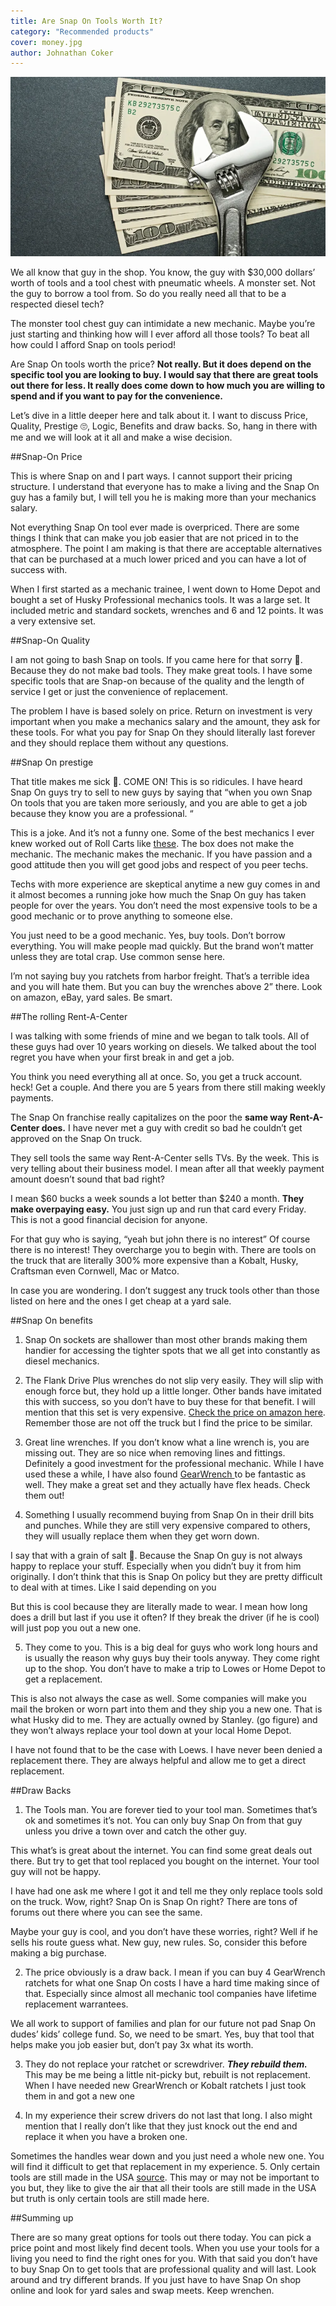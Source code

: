 ```yaml
---
title: Are Snap On Tools Worth It? 
category: "Recommended products"
cover: money.jpg
author: Johnathan Coker
---
```


![unsplash.com](./money.jpg)


We all know that guy in the shop. You know, the guy with $30,000 dollars’ worth of tools and a tool chest with pneumatic wheels. A monster set. Not the guy to borrow a tool from. So do you really need all that to be a respected diesel tech?  

The monster tool chest guy can intimidate a new mechanic. Maybe you’re just starting and thinking how will I ever afford all those tools? To beat all how could I afford Snap on tools period!

Are Snap On tools worth the price? **Not really. But it does depend on the specific tool you are looking to buy. I would say that there are great tools out there for less. It really does come down to how much you are willing to spend and if you want to pay for the convenience.**

Let’s dive in a little deeper here and talk about it. I want to discuss Price, Quality, Prestige 🙄, Logic, Benefits and draw backs. So, hang in there with me and we will look at it all and make a wise decision.  


##Snap-On Price

This is where Snap on and I part ways. I cannot support their pricing structure. I understand that everyone has to make a living and the Snap On guy has a family but, I will tell you he is making more than your mechanics salary. 

Not everything Snap On tool ever made is overpriced. There are some things I think that can make you job easier that are not priced in to the atmosphere. The point I am making is that there are acceptable alternatives that can be purchased at a much lower priced and you can have a lot of success with. 

When I first started as a mechanic trainee, I went down to Home Depot and bought a set of Husky Professional mechanics tools. It was a large set. It included metric and standard sockets, wrenches and 6 and 12 points. It was a very extensive set.  



##Snap-On Quality

I am not going to bash Snap on tools. If you came here for that sorry 🙇‍. Because they do not make bad tools. They make great tools. I have some specific tools that are Snap-on because of the quality and the length of service I get or just the convenience of replacement.

The problem I have is based solely on price. Return on investment is very important when you make a mechanics salary and the amount, they ask for these tools. For what you pay for Snap On they should literally last forever and they should replace them without any questions.  

##Snap On prestige 

That title makes me sick 🤮. COME ON! This is so ridicules. I have heard Snap On guys try to sell to new guys by saying that “when you own Snap On tools that you are taken more seriously, and you are able to get a job because they know you are a professional. “

This is a joke. And it’s not a funny one. Some of the best mechanics I ever knew worked out of Roll Carts like [these]( https://amzn.to/2KsOThv). The box does not make the mechanic. The mechanic makes the mechanic. If you have passion and a good attitude then you will get good jobs and respect of you peer techs. 

Techs with more experience are skeptical anytime a new guy comes in and it almost becomes a running joke how much the Snap On guy has taken people for over the years. You don’t need the most expensive tools to be a good mechanic or to prove anything to someone else. 

You just need to be a good mechanic. Yes, buy tools. Don’t borrow everything. You will make people mad quickly. But the brand won’t matter unless they are total crap. Use common sense here. 

I’m not saying buy you ratchets from harbor freight. That’s a terrible idea and you will hate them. But you can buy the wrenches above 2” there. Look on amazon, eBay, yard sales. Be smart. 

##The rolling Rent-A-Center

I was talking with some friends of mine and we began to talk tools. All of these guys had over 10 years working on diesels. We talked about the tool regret you have when your first break in and get a job. 

You think you need everything all at once. So, you get a truck account. heck! Get a couple. And there you are 5 years from there still making weekly payments.  

The Snap On franchise really capitalizes on the poor the **same way Rent-A-Center does.** I have never met a guy with credit so bad he couldn’t get approved on the Snap On truck.

They sell tools the same way Rent-A-Center sells TVs. By the week. This is very telling about their business model. I mean after all that weekly payment amount doesn’t sound that bad right? 

I mean $60 bucks a week sounds a lot better than $240 a month. **They make overpaying easy.** You just sign up and run that card every Friday. This is not a good financial decision for anyone. 

For that guy who is saying, “yeah but john there is no interest” Of course there is no interest! They overcharge you to begin with. There are tools on the truck that are literally 300% more expensive than a Kobalt, Husky, Craftsman even Cornwell, Mac or Matco.  

In case you are wondering. I don’t suggest any truck tools other than those listed on here and the ones I get cheap at a yard sale. 

##Snap On benefits

1.	Snap On sockets are shallower than most other brands making them handier for accessing the tighter spots that we all get into constantly as diesel mechanics. 

2.	The Flank Drive Plus wrenches do not slip very easily. They will slip with enough force but, they hold up a little longer. Other bands have imitated this with success, so you don’t have to buy these for that benefit. I will mention that this set is very expensive. [Check the price on amazon here](https://amzn.to/2WEcBvH).
 Remember those are not off the truck but I find the price to be similar.

3.	Great line wrenches. If you don’t know what a line wrench is, you are missing out. They are so nice when removing lines and fittings. Definitely a good investment for the professional mechanic. While I have used these a while, I have also found [GearWrench ](https://amzn.to/34s3K34) to be fantastic as well. They make a great set and they actually have flex heads. Check them out! 

4.	Something I usually recommend buying from Snap On in their drill bits and punches. While they are still very expensive compared to others, they will usually replace them when they get worn down. 

I say that with a grain of salt 🧂. Because the Snap On guy is not always happy to replace your stuff. Especially when you didn’t buy it from him originally. I don’t think that this is Snap On policy but they are pretty difficult to deal with at times. Like I said depending on you

But this is cool because they are literally made to wear. I mean how long does a drill but last if you use it often? If they break the driver (if he is cool) will just pop you out a new one.

5.	They come to you. This is a big deal for guys who work long hours and is usually the reason why guys buy their tools anyway. They come right up to the shop. You don’t have to make a trip to Lowes or Home Depot to get a replacement. 

This is also not always the case as well. Some companies will make you mail the broken or worn part into them and they ship you a new one. That is what Husky did to me. They are actually owned by Stanley. (go figure) and they won’t always replace your tool down at your local Home Depot. 

I have not found that to be the case with Loews. I have never been denied a replacement there. They are always helpful and allow me to get a direct replacement. 

##Draw Backs

1.	The Tools man. You are forever tied to your tool man. Sometimes that’s ok and sometimes it’s not. You can only buy Snap On from that guy unless you drive a town over and catch the other guy. 

This what’s is great about the internet. You can find some great deals out there. But try to get that tool replaced you bought on the internet. Your tool guy will not be happy. 

I have had one ask me where I got it and tell me they only replace tools sold on the truck. Wow, right? Snap On is Snap On right? There are tons of forums out there where you can see the same.

Maybe your guy is cool, and you don’t have these worries, right? Well if he sells his route guess what. New guy, new rules. So, consider this before making a big purchase. 

2.	The price obviously is a draw back. I mean if you can buy 4 GearWrench ratchets for what one Snap On costs I have a hard time making since of that. Especially since almost all mechanic tool companies have lifetime replacement warrantees. 

We all work to support of families and plan for our future not pad Snap On dudes’ kids’ college fund. So, we need to be smart. Yes, buy that tool that helps make you job easier but, don’t pay 3x what its worth. 

3.	They do not replace your ratchet or screwdriver. ***They rebuild them.*** This may be me being a little nit-picky but, rebuilt is not replacement. When I have needed new GrearWrench or Kobalt ratchets I just took them in and got a new one

4.	In my experience their screw drivers do not last that long. I also might mention that I really don’t like that they just knock out the end and replace it when you have a broken one. 

Sometimes the handles wear down and you just need a whole new one. You will find it difficult to get that replacement in my experience. 
5.	Only certain tools are still made in the USA [source]( https://allamericanreviews.com/snap-on-tools/). This may or may not be important to you but, they like to give the air that all their tools are still made in the USA but truth is only certain tools are still made here.

##Summing up

There are so many great options for tools out there today. You can pick a price point and most likely find decent tools. When you use your tools for a living you need to find the right ones for you. With that said you don’t have to buy Snap On to get tools that are professional quality and will last. Look around and try different brands. If you just have to have Snap On shop online and look for yard sales and swap meets. Keep wrenchen.
